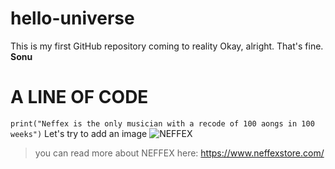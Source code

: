 # hello-universe
This is my first GitHub repository coming to reality
Okay, alright. That's fine.
**Sonu**
# A LINE OF CODE
`print("Neffex is the only musician with a recode of 100 aongs in 100 weeks")` 
Let's try to add an image
![NEFFEX](https://user-images.githubusercontent.com/72506158/176165277-038ea00c-6452-44af-b056-2ffc7a1dc381.jpg)

> you can read more about NEFFEX here: 
https://www.neffexstore.com/
